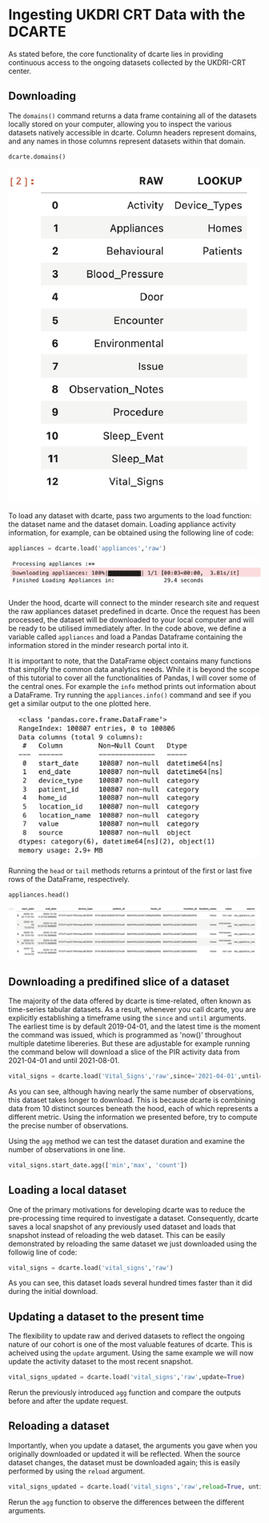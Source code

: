 # Ingesting UKDRI CRT Data with the DCARTE

As stated before, the core functionality of dcarte lies in providing continuous access to the ongoing datasets collected by the UKDRI-CRT center.


## Downloading

The `domains()` command returns a data frame containing all of the datasets locally stored on your computer, allowing you to inspect the various datasets natively accessible in dcarte. Column headers represent domains, and any names in those columns represent datasets within that domain.

```python
dcarte.domains()
```

![](imgs/figure-01.png)



To load any dataset with dcarte, pass two arguments to the load function: the dataset name and the dataset domain.
Loading appliance activity information, for example, can be obtained using the following line of code:

```python
appliances = dcarte.load('appliances','raw')
```

![](imgs/figure-02.png)

Under the hood, dcarte will connect to the minder research site and request the raw appliances dataset predefined in dcarte. Once the request has been processed, the dataset will be downloaded to your local computer and will be ready to be utilised immediately after. In the code above, we define a variable called `appliances` and load a Pandas Dataframe containing the information stored in the minder research portal into it.

It is important to note, that the DataFrame object contains many functions that simplify the common data analytics needs. While it is beyond the scope of this tutorial to cover all the functionalities of Pandas, I will cover some of the central ones. For example the `info` method prints out information about a DataFrame. 
Try running the `appliances.info()` command and see if you get a similar output to the one plotted here.

![](imgs/figure-03.png)


Running the `head` or `tail` methods returns a printout of the first or last five rows of the DataFrame, respectively.

```python
appliances.head()
```

![](imgs/figure-04.png)


## Downloading a predifined slice of a dataset

The majority of the data offered by dcarte is time-related, often known as time-series tabular datasets. As a result, whenever you call dcarte, you are explicitly establishing a timeframe using the `since` and `until` arguments. The earliest time is by default 2019-04-01, and the latest time is the moment the command was issued, which is programmed as 'now()' throughout multiple datetime libereries. But these are adjustable for example running the command below will download a slice of the PIR activity data from 2021-04-01 and until 2021-08-01. 

```python
vital_signs = dcarte.load('Vital_Signs','raw',since='2021-04-01',until='2021-08-01')
```

As you can see, although having nearly the same number of observations, this dataset takes longer to download. This is because dcarte is combining data from 10 distinct sources beneath the hood, each of which represents a different metric. Using the information we presented before, try to compute the precise number of observations.

Using the `agg` method we can test the dataset duration and examine the number of observations in one line.  

```python
vital_signs.start_date.agg(['min','max', 'count'])
```

## Loading a local dataset 

One of the primary motivations for developing dcarte was to reduce the pre-processing time required to investigate a dataset. Consequently, dcarte saves a local snapshot of any previously used dataset and loads that snapshot instead of reloading the web dataset. This can be easily demonstrated by reloading the same dataset we just downloaded using the followig line of code:

```python
vital_signs = dcarte.load('vital_signs','raw')
```

As you can see, this dataset loads several hundred times faster than it did during the initial download.

## Updating a dataset to the present time

The flexibility to update raw and derived datasets to reflect the ongoing nature of our cohort is one of the most valuable features of dcarte. This is acheived using the `update` argument. Using the same example we will now update the activity dataset to the most recent snapshot.

```python
vital_signs_updated = dcarte.load('vital_signs','raw',update=True)
```

Rerun the previously introduced `agg` function and compare the outputs before and after the update request.


## Reloading a dataset 

Importantly, when you update a dataset, the arguments you gave when you originally downloaded or updated it will be reflected.
When the source dataset changes, the dataset must be downloaded again; this is easily performed by using the `reload` argument.


```python
vital_signs_updated = dcarte.load('vital_signs','raw',reload=True, until='2021-09-01')
```

Rerun the `agg` function to observe the differences between the different arguments.
